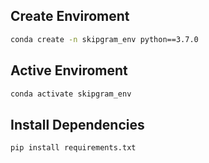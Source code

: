 ## Create Enviroment

```bash
conda create -n skipgram_env python==3.7.0
```

## Active Enviroment

```bash
conda activate skipgram_env
```

## Install Dependencies

```bash
pip install requirements.txt
```


